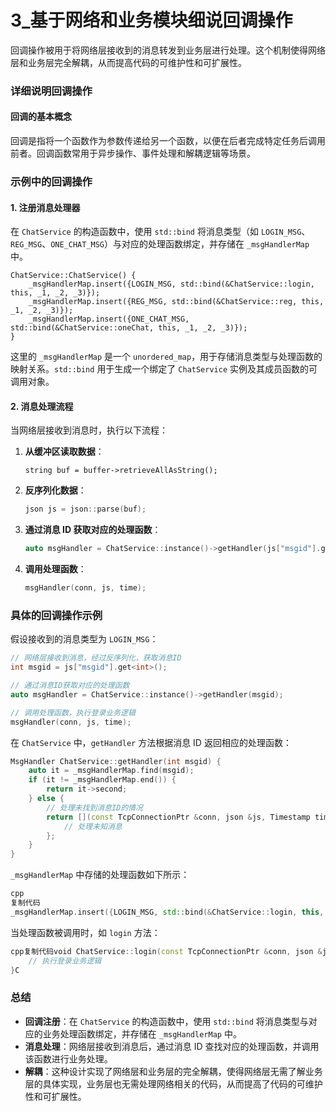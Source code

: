 # 3_基于网络和业务模块细说回调操作

回调操作被用于将网络层接收到的消息转发到业务层进行处理。这个机制使得网络层和业务层完全解耦，从而提高代码的可维护性和可扩展性。

### 详细说明回调操作

#### 回调的基本概念

回调是指将一个函数作为参数传递给另一个函数，以便在后者完成特定任务后调用前者。回调函数常用于异步操作、事件处理和解耦逻辑等场景。

### 示例中的回调操作

#### 1. 注册消息处理器

在 `ChatService` 的构造函数中，使用 `std::bind` 将消息类型（如 `LOGIN_MSG`、`REG_MSG`、`ONE_CHAT_MSG`）与对应的处理函数绑定，并存储在 `_msgHandlerMap` 中。

```
ChatService::ChatService() {
    _msgHandlerMap.insert({LOGIN_MSG, std::bind(&ChatService::login, this, _1, _2, _3)});
    _msgHandlerMap.insert({REG_MSG, std::bind(&ChatService::reg, this, _1, _2, _3)});
    _msgHandlerMap.insert({ONE_CHAT_MSG, std::bind(&ChatService::oneChat, this, _1, _2, _3)});
}
```

这里的 `_msgHandlerMap` 是一个 `unordered_map`，用于存储消息类型与处理函数的映射关系。`std::bind` 用于生成一个绑定了 `ChatService` 实例及其成员函数的可调用对象。

#### 2. 消息处理流程

当网络层接收到消息时，执行以下流程：

1. **从缓冲区读取数据**：

   ```
   string buf = buffer->retrieveAllAsString();
   ```

2. **反序列化数据**：

   ```c++
   json js = json::parse(buf);
   ```

3. **通过消息 ID 获取对应的处理函数**：

   ```c++
   auto msgHandler = ChatService::instance()->getHandler(js["msgid"].get<int>());
   ```

4. **调用处理函数**：

   ```C++
   msgHandler(conn, js, time);
   ```

### 具体的回调操作示例

假设接收到的消息类型为 `LOGIN_MSG`：

```c++
// 网络层接收到消息，经过反序列化，获取消息ID
int msgid = js["msgid"].get<int>();

// 通过消息ID获取对应的处理函数
auto msgHandler = ChatService::instance()->getHandler(msgid);

// 调用处理函数，执行登录业务逻辑
msgHandler(conn, js, time);
```

在 `ChatService` 中，`getHandler` 方法根据消息 ID 返回相应的处理函数：

```c++
MsgHandler ChatService::getHandler(int msgid) {
    auto it = _msgHandlerMap.find(msgid);
    if (it != _msgHandlerMap.end()) {
        return it->second;
    } else {
        // 处理未找到消息ID的情况
        return [](const TcpConnectionPtr &conn, json &js, Timestamp time) {
            // 处理未知消息
        };
    }
}
```

`_msgHandlerMap` 中存储的处理函数如下所示：

```c++
cpp
复制代码
_msgHandlerMap.insert({LOGIN_MSG, std::bind(&ChatService::login, this, _1, _2, _3)});
```

当处理函数被调用时，如 `login` 方法：

```c++
cpp复制代码void ChatService::login(const TcpConnectionPtr &conn, json &js, Timestamp time) {
    // 执行登录业务逻辑
}C
```

### 总结

- **回调注册**：在 `ChatService` 的构造函数中，使用 `std::bind` 将消息类型与对应的业务处理函数绑定，并存储在 `_msgHandlerMap` 中。
- **消息处理**：网络层接收到消息后，通过消息 ID 查找对应的处理函数，并调用该函数进行业务处理。
- **解耦**：这种设计实现了网络层和业务层的完全解耦，使得网络层无需了解业务层的具体实现，业务层也无需处理网络相关的代码，从而提高了代码的可维护性和可扩展性。